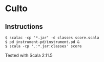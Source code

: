 # Culto

## Instructions

```
$ scalac -cp '*.jar' -d classes score.scala
$ pd instrument-pd/instrument.pd &
$ scala -cp '.:*.jar:classes' score
```

Tested with Scala 2.11.5
